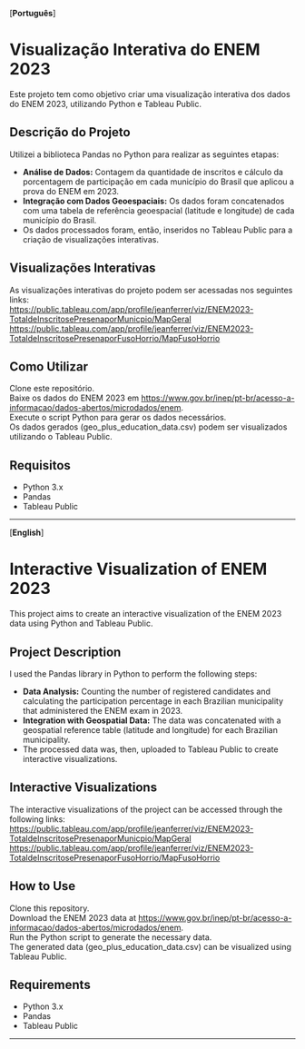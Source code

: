 [**Português**]

# Visualização Interativa do ENEM 2023

Este projeto tem como objetivo criar uma visualização interativa dos dados do ENEM 2023, utilizando Python e Tableau Public.

## Descrição do Projeto

Utilizei a biblioteca Pandas no Python para realizar as seguintes etapas:

- **Análise de Dados:** Contagem da quantidade de inscritos e cálculo da porcentagem de participação em cada município do Brasil que aplicou a prova do ENEM em 2023.
- **Integração com Dados Geoespaciais:** Os dados foram concatenados com uma tabela de referência geoespacial (latitude e longitude) de cada município do Brasil.
- Os dados processados foram, então, inseridos no Tableau Public para a criação de visualizações interativas.

## Visualizações Interativas

As visualizações interativas do projeto podem ser acessadas nos seguintes links:  
https://public.tableau.com/app/profile/jeanferrer/viz/ENEM2023-TotaldeInscritosePresenaporMunicpio/MapGeral  
https://public.tableau.com/app/profile/jeanferrer/viz/ENEM2023-TotaldeInscritosePresenaporFusoHorrio/MapFusoHorrio

## Como Utilizar

Clone este repositório.  
Baixe os dados do ENEM 2023 em https://www.gov.br/inep/pt-br/acesso-a-informacao/dados-abertos/microdados/enem.  
Execute o script Python para gerar os dados necessários.  
Os dados gerados (geo_plus_education_data.csv) podem ser visualizados utilizando o Tableau Public.

## Requisitos

- Python 3.x  
- Pandas  
- Tableau Public

---

[**English**]

# Interactive Visualization of ENEM 2023

This project aims to create an interactive visualization of the ENEM 2023 data using Python and Tableau Public.

## Project Description

I used the Pandas library in Python to perform the following steps:

- **Data Analysis:** Counting the number of registered candidates and calculating the participation percentage in each Brazilian municipality that administered the ENEM exam in 2023.
- **Integration with Geospatial Data:** The data was concatenated with a geospatial reference table (latitude and longitude) for each Brazilian municipality.
- The processed data was, then, uploaded to Tableau Public to create interactive visualizations.

## Interactive Visualizations

The interactive visualizations of the project can be accessed through the following links:  
https://public.tableau.com/app/profile/jeanferrer/viz/ENEM2023-TotaldeInscritosePresenaporMunicpio/MapGeral  
https://public.tableau.com/app/profile/jeanferrer/viz/ENEM2023-TotaldeInscritosePresenaporFusoHorrio/MapFusoHorrio

## How to Use

Clone this repository.  
Download the ENEM 2023 data at https://www.gov.br/inep/pt-br/acesso-a-informacao/dados-abertos/microdados/enem.  
Run the Python script to generate the necessary data.  
The generated data (geo_plus_education_data.csv) can be visualized using Tableau Public.

## Requirements

- Python 3.x  
- Pandas  
- Tableau Public

---
